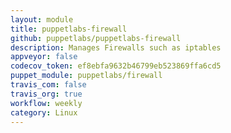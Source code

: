 ```yaml
---
layout: module
title: puppetlabs-firewall
github: puppetlabs/puppetlabs-firewall
description: Manages Firewalls such as iptables
appveyor: false
codecov_token: ef8ebfa9632b46799eb523869ffa6cd5
puppet_module: puppetlabs/firewall
travis_com: false
travis_org: true
workflow: weekly
category: Linux
---
```

